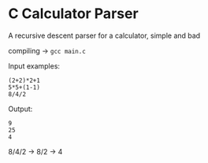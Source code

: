 # C Calculator Parser
A recursive descent parser for a calculator, simple and bad

compiling -> `gcc main.c`

Input examples: 
```
(2+2)*2+1
5*5+(1-1)
8/4/2
```
Output:
```
9
25
4
```

8/4/2 -> 8/2 -> 4
